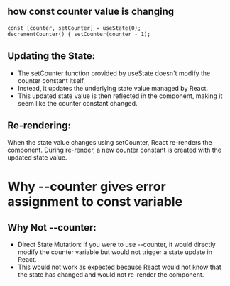 ## how const counter value is changing  
```
const [counter, setCounter] = useState(0); 
decrementCounter() { setCounter(counter - 1);
``` 

## Updating the State:

- The setCounter function provided by useState doesn't modify the counter constant itself.
- Instead, it updates the underlying state value managed by React.
- This updated state value is then reflected in the component, making it seem like the counter constant changed.

## Re-rendering:

When the state value changes using setCounter, React re-renders the component.
During re-render, a new counter constant is created with the updated state value.

# Why --counter gives error assignment to const variable
## Why Not --counter:
- Direct State Mutation: If you were to use --counter, it would directly modify the counter variable but would not trigger a state update in React. 
- This would not work as expected because React would not know that the state has changed and would not re-render the component.
